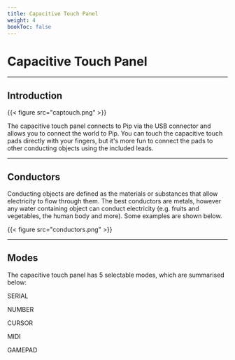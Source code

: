 ```yaml
---
title: Capacitive Touch Panel
weight: 4
bookToc: false
---
```


# Capacitive Touch Panel

---

## Introduction

{{< figure src="captouch.png" >}}

The capacitive touch panel connects to Pip via the USB connector and allows you to connect the world to Pip. You can touch the capacitive touch pads directly with your fingers, but it's more fun to connect the pads to other conducting objects using the included leads. 


---

## Conductors
Conducting objects are defined as the materials or substances that allow electricity to flow through them. The best conductors are metals, however any water containing object can conduct electricity (e.g. fruits and vegetables, the human body and more). Some examples are shown below.

{{< figure src="conductors.png" >}}

---

## Modes

The capacitive touch panel has 5 selectable modes, which are summarised below:

SERIAL

NUMBER

CURSOR

MIDI

GAMEPAD